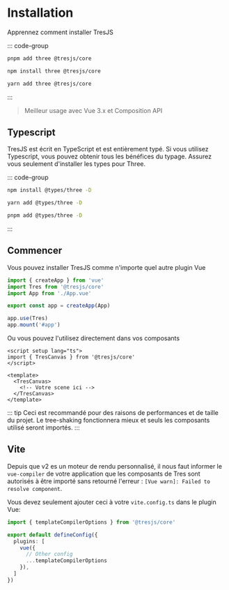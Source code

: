 # Installation

Apprennez comment installer TresJS

::: code-group

```bash [pnpm]
pnpm add three @tresjs/core
```

```bash [npm]
npm install three @tresjs/core
```

```bash [yarn]
yarn add three @tresjs/core
```

:::

> Meilleur usage avec Vue 3.x et Composition API

## Typescript

TresJS est écrit en TypeScript et est entièrement typé. Si vous utilisez Typescript, vous pouvez obtenir tous les bénéfices du typage. Assurez vous seulement d'installer les types pour Three.

::: code-group

```bash [npm]
npm install @types/three -D
```

```bash [yarn]
yarn add @types/three -D
```

```bash [pnpm]
pnpm add @types/three -D
```

:::

## Commencer

Vous pouvez installer TresJS comme n'importe quel autre plugin Vue

```ts
import { createApp } from 'vue'
import Tres from '@tresjs/core'
import App from './App.vue'

export const app = createApp(App)

app.use(Tres)
app.mount('#app')
```

Ou vous pouvez l'utilisez directement dans vos composants

```vue
<script setup lang="ts">
import { TresCanvas } from '@tresjs/core'
</script>

<template>
  <TresCanvas>
    <!-- Votre scene ici -->
  </TresCanvas>
</template>
```

::: tip
Ceci est recommandé pour des raisons de performances et de taille du projet. Le tree-shaking fonctionnera mieux et seuls les composants utilisé seront importés.
:::

## Vite

Depuis que v2 es un moteur de rendu personnalisé, il nous faut informer le `vue-compiler` de votre application que les composants de Tres sont autorisés à être importé sans retourné l'erreur : `[Vue warn]: Failed to resolve component`.

Vous devez seulement ajouter ceci à votre `vite.config.ts` dans le plugin Vue:

```ts
import { templateCompilerOptions } from '@tresjs/core'

export default defineConfig({
  plugins: [
    vue({
      // Other config
      ...templateCompilerOptions
    }),
  ]
})
```
